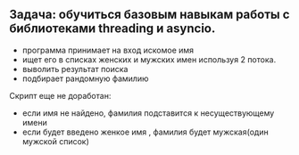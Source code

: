 ## Задача: обучиться базовым навыкам работы с библиотеками threading и asyncio.
* программа принимает на вход искомое имя
* ищет его в списках женских и мужских имен используя 2 потока.
* выволить результат поиска
* подбирает рандомную фамилию

Скрипт еще не доработан:
* если имя не найдено, фамилия подставится к несуществующему имени
* если будет введено женкое имя , фамилия будет мужская(один мужской список)